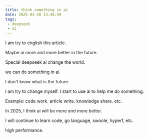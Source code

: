 ```yaml
---
title: think something in ai
date: 2025-03-28 13:45:59
tags: 
 - deepseek 
 - ai
---
```


I am try to english this article.

Maybe ai more and more better in the future.

Special deepseek ai change the world.

we can do something in ai.

I don't know what is the future.

I am try to change myself. I start to use ai to help me do something. 

Example:
    code work.
    article write.
    knowledge share.
    etc.

In 2025, I think ai will be more and more better.

I will continue to learn code, go language, swoole, hyperf, etc.

high performance.
